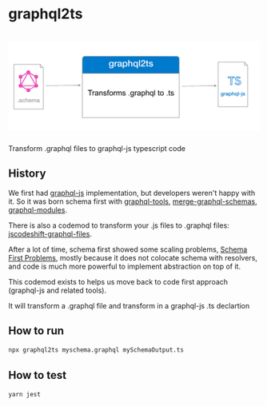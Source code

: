 # graphql2ts

# ![graphql2ts Logo](/img/logo.png)

Transform .graphql files to graphql-js typescript code

## History
We first had [graphql-js](https://github.com/graphql/graphql-js) implementation, but developers weren't happy with it.
So it was born schema first with [graphql-tools](), [merge-graphql-schemas](https://github.com/Urigo/merge-graphql-schemas), [graphql-modules](https://github.com/Urigo/graphql-modules).

There is also a codemod to transform your .js files to .graphql files: 
[jscodeshift-graphql-files](https://github.com/withspectrum/jscodeshift-graphql-files).

After a lot of time, schema first showed some scaling problems, [Schema First Problems](https://www.prisma.io/blog/the-problems-of-schema-first-graphql-development-x1mn4cb0tyl3), mostly because it does not colocate schema with resolvers, and code is much more powerful to implement abstraction on top of it.

This codemod exists to helps us move back to code first approach (graphql-js and related tools).

It will transform a .graphql file and transform in a graphql-js .ts declartion


## How to run
```bash
npx graphql2ts myschema.graphql mySchemaOutput.ts
```

## How to test
```
yarn jest
```
